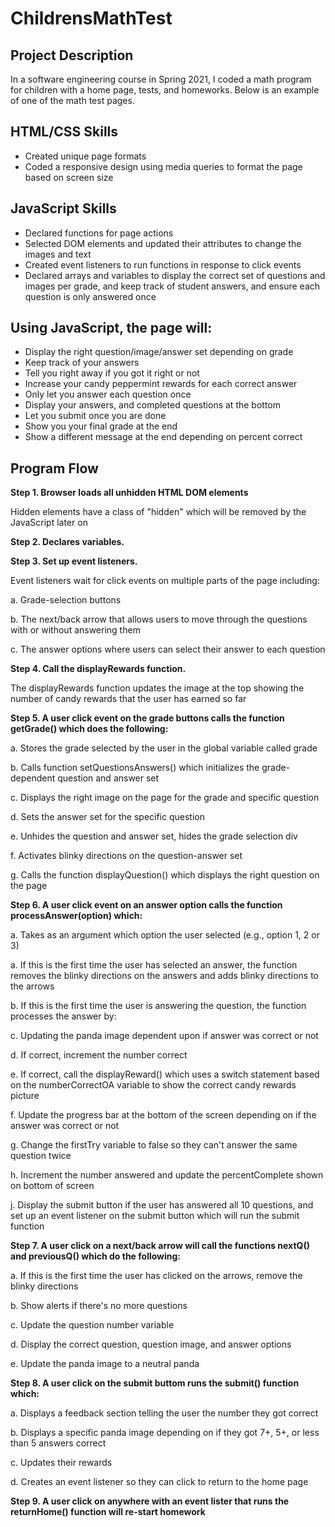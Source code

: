 # ChildrensMathTest

<!DOCTYPE html>
<html lang="en" data-color-mode="auto" data-light-theme="light" data-dark-theme="dark">

<body>
    <h2>Project Description</h2>
    <p>In a software engineering course in Spring 2021, I coded a math program for children with a home page, tests, and homeworks. Below is an example of one of the math test pages.</p>
    <h2>HTML/CSS Skills</h2>
        <ul>
          <li>Created unique page formats</li>
          <li>Coded a responsive design using media queries to format the page based on screen size</li>
        </ul>
    <h2>JavaScript Skills</h2>
                <ul>
                  <li>Declared functions for page actions</li>
                  <li>Selected DOM elements and updated their attributes to change the images and text</li>
                  <li>Created event listeners to run functions in response to click events</li>
                  <li>Declared arrays and variables to display the correct set of questions and images per grade, and keep track of student answers, and ensure each question is only answered once</li>
                </ul>
        <h2>Using JavaScript, the page will:</h2>
        <ul>
          <li>Display the right question/image/answer set depending on grade</li>
          <li>Keep track of your answers</li>
          <li>Tell you right away if you got it right or not</li>
          <li>Increase your candy peppermint rewards for each correct answer</li>
          <li>Only let you answer each question once</li>
          <li>Display your answers, and completed questions at the bottom</li>
          <li>Let you submit once you are done</li>
          <li>Show you your final grade at the end</li>
          <li>Show a different message at the end depending on percent correct</li>
        </ul>
    <h2>Program Flow</h2>
    <p><b>Step 1. Browser loads all unhidden HTML DOM elements</b></p>
         <p>Hidden elements have a class of "hidden" which will be removed by the JavaScript later on</p>
    <p><b>Step 2. Declares variables.</b></p>
    <p><b>Step 3. Set up event listeners.</b></p>
    <p>Event listeners wait for click events on multiple parts of the page including:</p>
    <p>a. Grade-selection buttons</p>
    <p>b. The next/back arrow that allows users to move through the questions with or without answering them</p>
    <p>c. The answer options where users can select their answer to each question</p>
    <p><b>Step 4. Call the displayRewards function.</b></p>
    <p>The displayRewards function updates the image at the top showing the number of candy rewards that the user has earned so far</p>
    <p><b>Step 5. A user click event on the grade buttons calls the function getGrade() which does the following:</b></p>
    <p>a. Stores the grade selected by the user in the global variable called grade</p>
    <p>b. Calls function setQuestionsAnswers() which initializes the grade-dependent question and answer set</p>
          <p>c. Displays the right image on the page for the grade and specific question</p>
          <p>d. Sets the answer set for the specific question</p>
          <p>e. Unhides the question and answer set, hides the grade selection div</p>
          <p>f. Activates blinky directions on the question-answer set</p>
          <p>g. Calls the function displayQuestion() which displays the right question on the page</p>
      <p><b>Step 6. A user click event on an answer option calls the function processAnswer(option) which:</b></p>
    <p>a. Takes as an argument which option the user selected (e.g., option 1, 2 or 3)
    <p>a. If this is the first time the user has selected an answer, the function removes the blinky directions on the answers and adds blinky directions to the arrows</p>
    <p>b. If this is the first time the user is answering the question, the function processes the answer by:</p>
    <p>c. Updating the panda image dependent upon if answer was correct or not</p>
    <p>d. If correct, increment the number correct</p>
    <p>e. If correct, call the displayReward() which uses a switch statement based on the numberCorrectOA variable to show the correct candy rewards picture</p>
    <p>f. Update the progress bar at the bottom of the screen depending on if the answer was correct or not</p>
    <p>g. Change the firstTry variable to false so they can't answer the same question twice</p>
    <p>h. Increment the number answered and update the percentComplete shown on bottom of screen</p>
    <p>j. Display the submit button if the user has answered all 10 questions, and set up an event listener on the submit button which will run the submit function</p>
          <p></p>
        </div>
        <p><b>Step 7. A user click on a next/back arrow will call the functions nextQ() and previousQ()
      which do the following:</b></p>
          <p>a. If this is the first time the user has clicked on the arrows, remove the blinky directions</p>
          <p>b. Show alerts if there's no more questions</p>
          <p>c. Update the question number variable</p>
          <p>d. Display the correct question, question image, and answer options</p>
          <p>e. Update the panda image to a neutral panda</p>
        <p><b>Step 8. A user click on the submit buttom runs the submit() function which:</b></p>
              <div class="pp_col1of1">
          <p>a. Displays a feedback section telling the user the number they got correct</p>
          <p>b. Displays a specific panda image depending on if they got 7+, 5+, or less than 5 answers correct
          <p>c. Updates their rewards</p>
          <p>d. Creates an event listener so they can click to return to the home page</p>
        </div>
        <p><b>Step 9. A user click on anywhere with an event lister that runs the returnHome() function will re-start
      homework</b></p>
</body>
</html>
